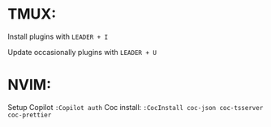 # TMUX:
Install plugins with `LEADER + I`

Update occasionally plugins with `LEADER + U`

# NVIM:
Setup Copilot `:Copilot auth`
Coc install: `:CocInstall coc-json coc-tsserver coc-prettier`



